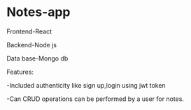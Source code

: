 # Notes-app

Frontend-React

Backend-Node js

Data base-Mongo db

Features:

-Included authenticity like sign up,login using jwt token

-Can CRUD operations can be performed by a user for notes.
